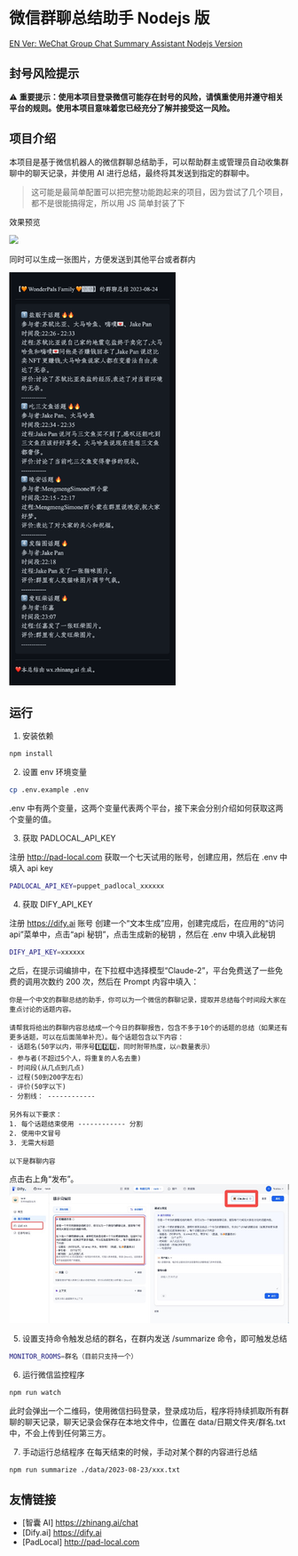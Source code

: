 # 微信群聊总结助手 Nodejs 版

[EN Ver: WeChat Group Chat Summary Assistant Nodejs Version](./README_EN.md)

## 封号风险提示

⚠️ **重要提示：使用本项目登录微信可能存在封号的风险，请慎重使用并遵守相关平台的规则。使用本项目意味着您已经充分了解并接受这一风险。**


## 项目介绍

本项目是基于微信机器人的微信群聊总结助手，可以帮助群主或管理员自动收集群聊中的聊天记录，并使用 AI 进行总结，最终将其发送到指定的群聊中。

> 这可能是最简单配置可以把完整功能跑起来的项目，因为尝试了几个项目，都不是很能搞得定，所以用 JS 简单封装了下

效果预览

<img src="https://github.com/aoao-eth/wechat-summarize-bot/assets/897401/f3220210-3b7e-411f-8e2e-801f82a0b5da" width="300" />

同时可以生成一张图片，方便发送到其他平台或者群内

<img src="./static/2.png" width="300" />

## 运行

1. 安装依赖

```bash
npm install
```

2. 设置 env 环境变量

```bash
cp .env.example .env
```

.env 中有两个变量，这两个变量代表两个平台，接下来会分别介绍如何获取这两个变量的值。

3. 获取 PADLOCAL_API_KEY

注册 http://pad-local.com 获取一个七天试用的账号，创建应用，然后在 .env 中填入 api key

```bash
PADLOCAL_API_KEY=puppet_padlocal_xxxxxx
```

4. 获取 DIFY_API_KEY

注册 https://dify.ai 账号
创建一个“文本生成”应用，创建完成后，在应用的“访问 api”菜单中，点击“api 秘钥”，点击生成新的秘钥 ，然后在 .env 中填入此秘钥

```bash
DIFY_API_KEY=xxxxxx
```

之后，在提示词编排中，在下拉框中选择模型“Claude-2”，平台免费送了一些免费的调用次数约 200 次，然后在 Prompt 内容中填入：

```
你是一个中文的群聊总结的助手，你可以为一个微信的群聊记录，提取并总结每个时间段大家在重点讨论的话题内容。

请帮我将给出的群聊内容总结成一个今日的群聊报告，包含不多于10个的话题的总结（如果还有更多话题，可以在后面简单补充）。每个话题包含以下内容：
- 话题名(50字以内，带序号1️⃣2️⃣3️⃣，同时附带热度，以🔥数量表示）
- 参与者(不超过5个人，将重复的人名去重)
- 时间段(从几点到几点)
- 过程(50到200字左右）
- 评价(50字以下)
- 分割线： ------------

另外有以下要求：
1. 每个话题结束使用 ------------ 分割
2. 使用中文冒号
3. 无需大标题

以下是群聊内容
```

点击右上角“发布”。
![](./static/1.jpg)

5. 设置支持命令触发总结的群名，在群内发送 /summarize 命令，即可触发总结

```bash
MONITOR_ROOMS=群名（目前只支持一个）
```

6. 运行微信监控程序

```bash
npm run watch
```

此时会弹出一个二维码，使用微信扫码登录，登录成功后，程序将持续抓取所有群聊的聊天记录，聊天记录会保存在本地文件中，位置在 data/日期文件夹/群名.txt 中，不会上传到任何第三方。

7. 手动运行总结程序
   在每天结束的时候，手动对某个群的内容进行总结

```bash
npm run summarize ./data/2023-08-23/xxx.txt
```

## 友情链接

- [智囊 AI] https://zhinang.ai/chat
- [Dify.ai] https://dify.ai
- [PadLocal] http://pad-local.com
